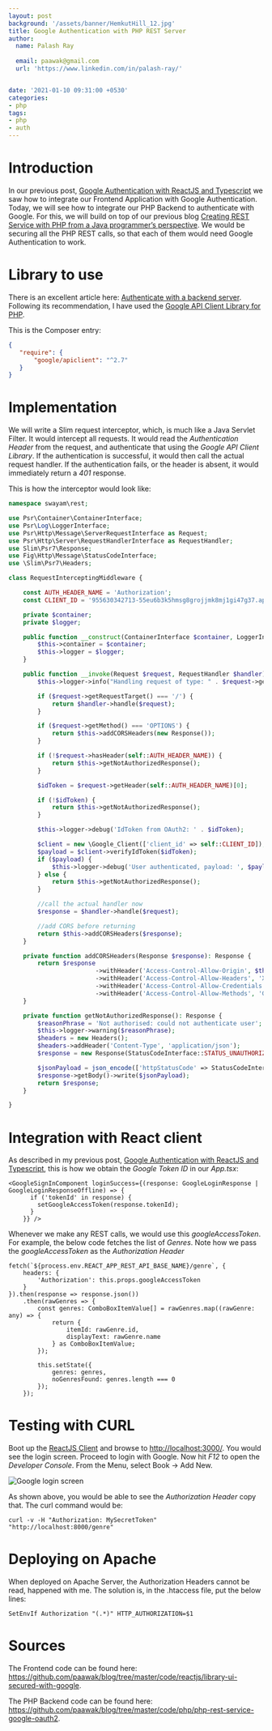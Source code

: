 ```yaml
---
layout: post
background: '/assets/banner/HemkutHill_12.jpg'
title: Google Authentication with PHP REST Server
author:
  name: Palash Ray
  
  email: paawak@gmail.com
  url: 'https://www.linkedin.com/in/palash-ray/'


date: '2021-01-10 09:31:00 +0530'
categories:
- php
tags:
- php
- auth
---
```

# Introduction
In our previous post, [Google Authentication with ReactJS and Typescript](http://palashray.com/google-authentication-with-reactjs-and-typescript/) we saw how to integrate our Frontend Application with Google Authentication. Today, we will see how to integrate our PHP Backend to authenticate with Google. For this, we will build on top of our previous blog [Creating REST Service with PHP from a Java programmer’s perspective](http://palashray.com/creating-rest-service-with-php-from-a-java-programmers-perspective/). We would be securing all the PHP REST calls, so that each of them would need Google Authentication to work.

# Library to use
 There is an excellent article here: [Authenticate with a backend server](https://developers.google.com/identity/sign-in/web/backend-auth). Following its recommendation, I have used the [Google API Client Library for PHP](https://github.com/googleapis/google-api-php-client).

 This is the Composer entry:

 ```json
 {
    "require": {
        "google/apiclient": "^2.7"
    }
}
 ```

# Implementation
We will write a Slim request interceptor, which, is much like a Java Servlet Filter. It would intercept all requests. It would read the *Authentication Header* from the request, and authenticate that using the *Google API Client Library*. If the authentication is successful, it would then call the actual request handler. If the authentication fails, or the header is absent, it would immediately return a *401* response.

This is how the interceptor would look like:

```php
namespace swayam\rest;

use Psr\Container\ContainerInterface;
use Psr\Log\LoggerInterface;
use Psr\Http\Message\ServerRequestInterface as Request;
use Psr\Http\Server\RequestHandlerInterface as RequestHandler;
use Slim\Psr7\Response;
use Fig\Http\Message\StatusCodeInterface;
use \Slim\Psr7\Headers;

class RequestInterceptingMiddleware {

    const AUTH_HEADER_NAME = 'Authorization';
    const CLIENT_ID = '955630342713-55eu6b3k5hmsg8grojjmk8mj1gi47g37.apps.googleusercontent.com';

    private $container;
    private $logger;

    public function __construct(ContainerInterface $container, LoggerInterface $logger) {
        $this->container = $container;
        $this->logger = $logger;
    }

    public function __invoke(Request $request, RequestHandler $handler): Response {
        $this->logger->info("Handling request of type: " . $request->getMethod() . ", with target-uri: " . $request->getRequestTarget());

        if ($request->getRequestTarget() === '/') {
            return $handler->handle($request);
        }

        if ($request->getMethod() === 'OPTIONS') {
            return $this->addCORSHeaders(new Response());
        }

        if (!$request->hasHeader(self::AUTH_HEADER_NAME)) {
            return $this->getNotAuthorizedResponse();
        }

        $idToken = $request->getHeader(self::AUTH_HEADER_NAME)[0];

        if (!$idToken) {
            return $this->getNotAuthorizedResponse();
        }

        $this->logger->debug('IdToken from OAuth2: ' . $idToken);

        $client = new \Google_Client(['client_id' => self::CLIENT_ID]);
        $payload = $client->verifyIdToken($idToken);
        if ($payload) {
            $this->logger->debug('User authenticated, payload: ', $payload);
        } else {
            return $this->getNotAuthorizedResponse();
        }

        //call the actual handler now
        $response = $handler->handle($request);

        //add CORS before returning
        return $this->addCORSHeaders($response);
    }

    private function addCORSHeaders(Response $response): Response {
        return $response
                        ->withHeader('Access-Control-Allow-Origin', $this->container->get('cors.allow-origin'))
                        ->withHeader('Access-Control-Allow-Headers', 'X-Requested-With, Content-Type, Accept, Origin, Authorization')
                        ->withHeader('Access-Control-Allow-Credentials', 'true')
                        ->withHeader('Access-Control-Allow-Methods', 'GET, POST, PUT, DELETE, PATCH, OPTIONS');
    }

    private function getNotAuthorizedResponse(): Response {
        $reasonPhrase = 'Not authorised: could not authenticate user';
        $this->logger->warning($reasonPhrase);
        $headers = new Headers();
        $headers->addHeader('Content-Type', 'application/json');
        $response = new Response(StatusCodeInterface::STATUS_UNAUTHORIZED, $headers);

        $jsonPayload = json_encode(['httpStatusCode' => StatusCodeInterface::STATUS_UNAUTHORIZED, 'error' => $reasonPhrase], JSON_PRETTY_PRINT);
        $response->getBody()->write($jsonPayload);
        return $response;
    }

}
```

# Integration with React client
As described in my previous post, [Google Authentication with ReactJS and Typescript](http://palashray.com/google-authentication-with-reactjs-and-typescript/), this is how we obtain the *Google Token ID* in our *App.tsx*:

```reactjs
<GoogleSignInComponent loginSuccess={(response: GoogleLoginResponse | GoogleLoginResponseOffline) => {
      if ('tokenId' in response) {
        setGoogleAccessToken(response.tokenId);
      }
    }} />
```

Whenever we make any REST calls, we would use this *googleAccessToken*. For example, the below code fetches the list of *Genres*. Note how we pass the *googleAccessToken* as the *Authorization Header*

```reactjs
fetch(`${process.env.REACT_APP_REST_API_BASE_NAME}/genre`, {
    headers: {
        'Authorization': this.props.googleAccessToken
    }
}).then(response => response.json())
    .then(rawGenres => {
        const genres: ComboBoxItemValue[] = rawGenres.map((rawGenre: any) => {
            return {
                itemId: rawGenre.id,
                displayText: rawGenre.name
            } as ComboBoxItemValue;
        });

        this.setState({
            genres: genres,
            noGenresFound: genres.length === 0
        });
    });
```

# Testing with CURL
Boot up the [ReactJS Client](https://github.com/paawak/blog/tree/master/code/reactjs/library-ui-secured-with-google) and browse to <http://localhost:3000/>. You would see the login screen. Proceed to login with Google. Now hit *F12* to open the *Developer Console*. From the Menu, select Book -> Add New.

![Google login screen](../assets/2021/01/obtaining-google-access-token.png)

As shown above, you would be able to see the *Authorization Header* copy that. The curl command would be:

    curl -v -H "Authorization: MySecretToken" "http://localhost:8000/genre"

# Deploying on Apache

When deployed on Apache Server, the Authorization Headers cannot be read, happened with me. The solution is, in the .htaccess file, put the below lines:

    SetEnvIf Authorization "(.*)" HTTP_AUTHORIZATION=$1

# Sources
The Frontend code can be found here: <https://github.com/paawak/blog/tree/master/code/reactjs/library-ui-secured-with-google>.

The PHP Backend code can be found here: <https://github.com/paawak/blog/tree/master/code/php/php-rest-service-google-oauth2>.
